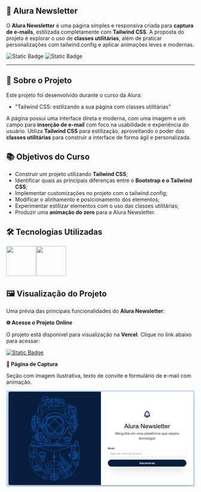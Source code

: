 ## 📩 Alura Newsletter

O **Alura Newsletter** é uma página simples e responsiva criada para **captura de e-mails**, estilizada completamente com **Tailwind CSS**. A proposta do projeto é explorar o uso de **classes utilitárias**, além de praticar personalizações com tailwind.config e aplicar animações leves e modernas.

![Static Badge](https://img.shields.io/badge/Conclu%C3%ADdo-label?style=for-the-badge&label=Status) ![Static Badge](https://img.shields.io/badge/Alura-label?style=for-the-badge&label=Curso&color=%23000080)

<hr>

## 🚀 Sobre o Projeto

Este projeto foi desenvolvido durante o curso da Alura:

* "Tailwind CSS: estilizando a sua página com classes utilitárias"

A página possui uma interface direta e moderna, com uma imagem e um campo para **inserção de e-mail** com foco na usabilidade e experiência do usuário. Utiliza **Tailwind CSS** para estilização, aproveitando o poder das **classes utilitárias** para construir a interface de forma ágil e personalizada.

## 📚 Objetivos do Curso

* Construir um projeto utilizando **Tailwind CSS**;
* Identificar quais as principais diferenças entre o **Bootstrap e o Tailwind CSS**;
* Implementar customizações no projeto com o tailwind.config;
* Modificar o alinhamento e posicionamento dos elementos;
* Experimentar estilizar elementos com o uso das classes utilitárias;
* Produzir uma **animação do zero** para a Alura Newsletter.

## 🛠️ Tecnologias Utilizadas

<img src="https://cdn.jsdelivr.net/gh/devicons/devicon@latest/icons/css3/css3-original-wordmark.svg" width="80" height="80"/><img src="https://cdn.jsdelivr.net/gh/devicons/devicon@latest/icons/tailwindcss/tailwindcss-original.svg" width="80" height="80"/>

## 🖼️ Visualização do Projeto

Uma prévia das principais funcionalidades do **Alura Newsletter**:

**🌐 Acesse o Projeto Online**

O projeto está disponível para visualização na **Vercel**. Clique no link abaixo para acessar:

<a href="https://aluranewsletter-umber.vercel.app/" target="_blank">![Static Badge](https://img.shields.io/badge/Vercel-project?style=for-the-badge&color=A91079)</a>

**📨 Página de Captura**

Seção com imagem ilustrativa, texto de convite e formulário de e-mail com animação.

![Página de Captura](image/alura-newsletter.png)
